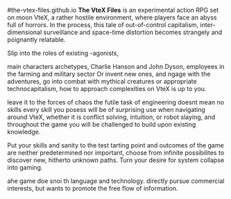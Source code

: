 #the-vtex-files.github.io
**The VteX Files** is an experimental action RPG set on moon VteX, a rather hostile environment, where players face an abyss full of horrors. In the process, this tale of out-of-control capitalism, inter-dimensional surveillance and space-time distortion becomes strangely and poignantly relatable.

Slip into the roles of existing -agonists, 

main characters archetypes, Charlie Hanson and John Dyson, employees in the farming and military sector 
Or invent new ones,
and ngage with the adventures, go into combat with mythical creatures or appropriate technocapitalism, how to approach complexities on VteX is up to you.

leave it to the forces of chaos 
the futile task of engineering 
doesnt mean no skills
every skill you posess will be of surprising use when navigating around VteX, whether it is conflict solving, intuition, or robot slaying, and throughout the game you will be challenged to build upon existing knowledge.<br>

Put your skills and sanity to the test 
tarting point and outcomes of the game are neither predetermined nor important, choose from infinite possibilites to discover new, hitherto unknown paths.
Turn your desire for system collapse into gaming.

ahe game doe snoi th language and technology.
directly pursue commercial interests, but wants to promote the free flow of information. 
